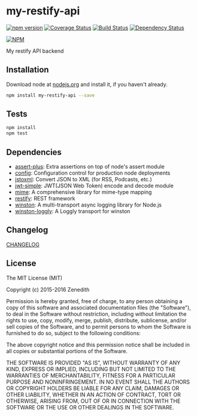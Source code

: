 # my-restify-api

[![npm version](https://badge.fury.io/js/my-restify-api.svg)](http://badge.fury.io/js/my-restify-api)
[![Coverage Status](https://coveralls.io/repos/Zenedith/npm-my-restify-api/badge.svg)](https://coveralls.io/r/Zenedith/npm-my-restify-api)
[![Build Status](https://travis-ci.org/vehicle-history/npm-vehicle-history.svg?branch=master)](https://travis-ci.org/vehicle-history/npm-vehicle-history)
[![Dependency Status](https://david-dm.org/Zenedith/npm-my-restify-api.svg)](https://david-dm.org/Zenedith/npm-my-restify-api)

[![NPM](https://nodei.co/npm/my-restify-api.png?downloads=true&stars=true)](https://nodei.co/npm/my-restify-api/)

My restify API backend

## Installation

Download node at [nodejs.org](http://nodejs.org) and install it, if you haven't already.

```sh
npm install my-restify-api --save
```


## Tests

```sh
npm install
npm test
```

## Dependencies

- [assert-plus](https://github.com/mcavage/node-assert-plus): Extra assertions on top of node&#39;s assert module
- [config](https://github.com/lorenwest/node-config): Configuration control for production node deployments
- [jstoxml](https://github.com/davidcalhoun/jstoxml): Convert JSON to XML (for RSS, Podcasts, etc.)
- [jwt-simple](https://github.com/hokaccha/node-jwt-simple): JWT(JSON Web Token) encode and decode module
- [mime](https://github.com/broofa/node-mime): A comprehensive library for mime-type mapping
- [restify](https://github.com/restify/node-restify): REST framework
- [winston](https://github.com/winstonjs/winston): A multi-transport async logging library for Node.js
- [winston-loggly](https://github.com/indexzero/winston-loggly): A Loggly transport for winston


## Changelog

[CHANGELOG](CHANGELOG.md)


## License
The MIT License (MIT)

Copyright (c) 2015-2016 Zenedith

Permission is hereby granted, free of charge, to any person obtaining a copy
of this software and associated documentation files (the "Software"), to deal
in the Software without restriction, including without limitation the rights
to use, copy, modify, merge, publish, distribute, sublicense, and/or sell
copies of the Software, and to permit persons to whom the Software is
furnished to do so, subject to the following conditions:

The above copyright notice and this permission notice shall be included in all
copies or substantial portions of the Software.

THE SOFTWARE IS PROVIDED "AS IS", WITHOUT WARRANTY OF ANY KIND, EXPRESS OR
IMPLIED, INCLUDING BUT NOT LIMITED TO THE WARRANTIES OF MERCHANTABILITY,
FITNESS FOR A PARTICULAR PURPOSE AND NONINFRINGEMENT. IN NO EVENT SHALL THE
AUTHORS OR COPYRIGHT HOLDERS BE LIABLE FOR ANY CLAIM, DAMAGES OR OTHER
LIABILITY, WHETHER IN AN ACTION OF CONTRACT, TORT OR OTHERWISE, ARISING FROM,
OUT OF OR IN CONNECTION WITH THE SOFTWARE OR THE USE OR OTHER DEALINGS IN THE
SOFTWARE.